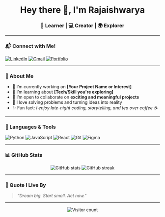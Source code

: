<h1 align="center">Hey there 👋, I'm Rajaishwarya</h1>
<h3 align="center">🌱 Learner | 💻 Creator | 🌍 Explorer</h3>

---

### 📬 Connect with Me!

[![LinkedIn](https://img.shields.io/badge/-LinkedIn-blue?style=flat-square&logo=Linkedin&logoColor=white&link=https://linkedin.com/in/rajaishwarya)](https://linkedin.com/in/rajaishwarya)
[![Gmail](https://img.shields.io/badge/-Email-D14836?style=flat-square&logo=Gmail&logoColor=white&link=mailto:your.email@example.com)](mailto:your.email@example.com)
[![Portfolio](https://img.shields.io/badge/-Portfolio-000?style=flat-square&logo=vercel&logoColor=white&link=https://yourwebsite.com)](https://yourwebsite.com)

---

### 💫 About Me

- 🔭 I’m currently working on **[Your Project Name or Interest]**
- 🌱 I’m learning about **[Tech/Skill you're exploring]**
- 👯 I’m open to collaborate on **exciting and meaningful projects**
- 🧠 I love solving problems and turning ideas into reality
- ✨ Fun fact: *I enjoy late-night coding, storytelling, and tea over coffee ☕*

---

### 🔧 Languages & Tools

![Python](https://img.shields.io/badge/-Python-3776AB?style=flat-square&logo=python&logoColor=white)
![JavaScript](https://img.shields.io/badge/-JavaScript-F7DF1E?style=flat-square&logo=javascript&logoColor=black)
![React](https://img.shields.io/badge/-React-61DAFB?style=flat-square&logo=react&logoColor=black)
![Git](https://img.shields.io/badge/-Git-F05032?style=flat-square&logo=git&logoColor=white)
![Figma](https://img.shields.io/badge/-Figma-000000?style=flat-square&logo=figma&logoColor=white)

---

### 📊 GitHub Stats

<p align="center">
  <img src="https://github-readme-stats.vercel.app/api?username=rajaishwarya&show_icons=true&theme=radical" alt="GitHub stats" />
  <img src="https://github-readme-streak-stats.herokuapp.com/?user=rajaishwarya&theme=radical" alt="GitHub streak" />
</p>

---

### 🎯 Quote I Live By

> *“Dream big. Start small. Act now.”*

---

<!-- Optional: Add a visitor counter -->
<p align="center">
  <img src="https://komarev.com/ghpvc/?username=rajaishwarya&style=flat-square&color=brightgreen" alt="Visitor count" />
</p>

